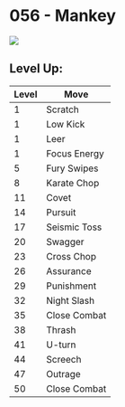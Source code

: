# 056 - Mankey
![][056]

## Level Up:

Level | Move
---   | ---
  1   | Scratch
  1   | Low Kick
  1   | Leer
  1   | Focus Energy
  5   | Fury Swipes
  8   | Karate Chop
 11   | Covet
 14   | Pursuit
 17   | Seismic Toss
 20   | Swagger
 23   | Cross Chop
 26   | Assurance
 29   | Punishment
 32   | Night Slash
 35   | Close Combat
 38   | Thrash
 41   | U-turn
 44   | Screech
 47   | Outrage
 50   | Close Combat



[056]: /img/pokemon/056.png
